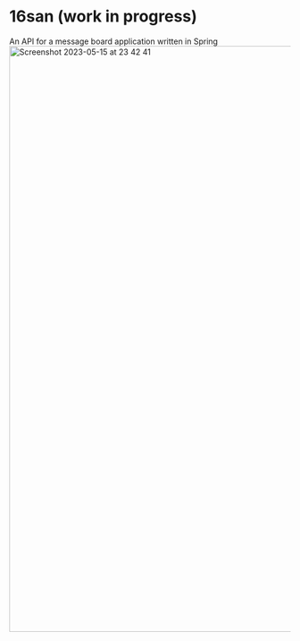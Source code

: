# 16san (work in progress)
An API for a message board application written in Spring
<img width="1047" alt="Screenshot 2023-05-15 at 23 42 41" src="[https://github.com/unamusedchemical/16san/assets/61247544/a16e9713-a08b-401e-8b50-4e2116ba28a1](https://github.com/elekvg/16san/blob/main/DBdiagram.png)">
